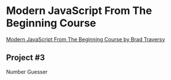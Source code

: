 # Modern JavaScript From The Beginning Course

[Modern JavaScript From The Beginning Course by Brad Traversy](https://www.udemy.com/modern-javascript-from-the-beginning/)

## Project \#3

Number Guesser
